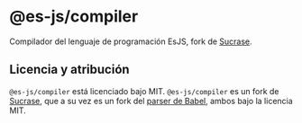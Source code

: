 # @es-js/compiler

Compilador del lenguaje de programación EsJS, fork de [Sucrase](https://github.com/alangpierce/sucrase/).

## Licencia y atribución

`@es-js/compiler` está licenciado bajo MIT. `@es-js/compiler` es un fork de [Sucrase](https://github.com/alangpierce/sucrase/), que a su vez es un fork del [parser de Babel](https://github.com/babel/babel), ambos bajo la licencia MIT.
